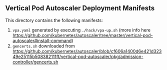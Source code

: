 ## Vertical Pod Autoscaler Deployment Manifests

This directory contains the following manifests:

1. `vpa.yaml` generated by executing `./hack/vpa-up.sh` (more info here https://github.com/kubernetes/autoscaler/tree/master/vertical-pod-autoscaler#install-command)
2. `gencerts.sh` downloaded from https://github.com/kubernetes/autoscaler/blob/cf606a1400d6e421d32349e25115b508382111ff/vertical-pod-autoscaler/pkg/admission-controller/gencerts.sh
